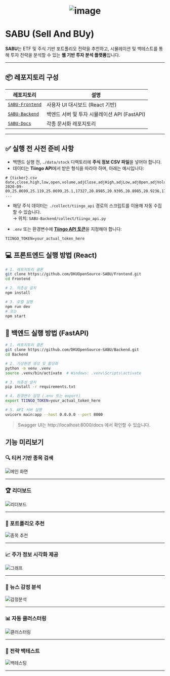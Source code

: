 <h1 align="center">
  
  ![image](https://github.com/user-attachments/assets/0888af51-a82c-439e-a5c1-4f85326e6a35)
  
</h1>

# SABU (Sell And BUy)

**SABU**는 ETF 및 주식 기반 포트폴리오 전략을 추천하고, 시뮬레이션 및 백테스트를 통해 투자 전략을 분석할 수 있는 **웹 기반 투자 분석 플랫폼**입니다.

---

## 📦 레포지토리 구성

| 레포지토리 | 설명 |
|------------|------|
| [`SABU-Frontend`](https://github.com/DKUOpenSource-SABU/Frontend) | 사용자 UI 대시보드 (React 기반) |
| [`SABU-Backend`](https://github.com/DKUOpenSource-SABU/Backend)  | 백엔드 서버 및 투자 시뮬레이션 API (FastAPI) |
| [`SABU-Docs`](https://github.com/DKUOpenSource-SABU/Docs) | 각종 문서화 레포지토리 |

---

## ✅ 실행 전 사전 준비 사항

- 백엔드 실행 전, `./data/stock` 디렉토리에 **주식 정보 CSV 파일**을 넣어야 합니다.
- 데이터는 **Tiingo API**에서 받은 형식을 따라야 하며, 아래는 예시입니다:

```
# {ticker}.csv
date,close,high,low,open,volume,adjClose,adjHigh,adjLow,adjOpen,adjVolume,divCash,splitFactor
2020-09-09,25.0699,25.119,25.0699,25.1,17327,20.8985,20.9395,20.8985,20.9236,17327,0.0,1.0
...
```

- 해당 주식 데이터는 `./collect/tiingo_api` 경로의 스크립트를 이용해 자동 수집할 수 있습니다.  
  → 위치: `SABU-Backend/collect/tiingo_api.py`

- `.env` 또는 환경변수에 [**Tiingo API 토큰**](https://www.tiingo.com/)을 지정해야 합니다:
```
TIINGO_TOKEN=your_actual_token_here
```


## 💻 프론트엔드 실행 방법 (React)

```bash
# 1. 레포지토리 클론
git clone https://github.com/DKUOpenSource-SABU/Frontend.git
cd Frontend

# 2. 의존성 설치
npm install

# 3. 로컬 실행
npm run dev
# 또는
npm start
```

## 🐍 백엔드 실행 방법 (FastAPI)
```bash
# 1. 레포지토리 클론
git clone https://github.com/DKUOpenSource-SABU/Backend.git
cd Backend

# 2. 가상환경 생성 및 활성화
python -m venv .venv
source .venv/bin/activate  # Windows: .venv\Scripts\activate

# 3. 의존성 설치
pip install -r requirements.txt

# 4. 환경변수 설정 (.env 또는 export)
export TIINGO_TOKEN=your_actual_token_here

# 5. API 서버 실행
uvicorn main:app --host 0.0.0.0 --port 8000

```

> Swagger UI는 http://localhost:8000/docs 에서 확인할 수 있습니다.

## 기능 미리보기

### 🔍 티커 기반 종목 검색
![메인 화면](https://github.com/user-attachments/assets/a18e21f4-e752-43e1-9238-d0d10b561a85)

---

### 🏆 리더보드
![리더보드](https://github.com/user-attachments/assets/b684bfd4-b9ab-4097-b777-392c76d74a23)

---

### 🧠 포트폴리오 추천
![종목 추천](https://github.com/user-attachments/assets/61701a1e-4a3e-42e1-8a2d-56b9aed0a885)

---

### 📈 주가 정보 시각화 제공
![그래프](https://github.com/user-attachments/assets/97f2408c-5446-4980-a04b-170c53077e22)

---

### 📰 뉴스 감정 분석
![감정분석](https://github.com/user-attachments/assets/9ca53201-c521-4ef5-a208-81f314d256f6)

---

### 📊 자동 클러스터링
![클러스터링](https://github.com/user-attachments/assets/d5430a05-3bb5-4ecb-a5e3-7e1a99fcb114)

---

### 🧪 전략 백테스트
![백테스팅](https://github.com/user-attachments/assets/18d02849-3e00-4fff-b017-9800960fb7dc)

---
